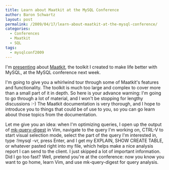 ```yaml
---
title: Learn about Maatkit at the MySQL Conference
author: Baron Schwartz
layout: post
permalink: /2009/04/17/learn-about-maatkit-at-the-mysql-conference/
categories:
  - Conferences
  - Maatkit
  - SQL
tags:
  - mysqlconf2009
---
```

I'm [presenting][1] about [Maatkit][2], the toolkit I created to make life better with MySQL, at the MySQL conference next week.

I'm going to give you a whirlwind tour through some of Maatkit's features and functionality. The toolkit is much too large and complex to cover more than a small part of it in depth. So here is your advance warning: I'm going to go through a lot of material, and I won't be stopping for lengthy discussions :-) The Maatkit documentation is very thorough, and I hope to introduce you to things that could be of use to you, so you can go learn about those topics from the documentation.

Let me give you an idea: when I'm optimizing queries, I open up the output of [mk-query-digest][3] in Vim, navigate to the query I'm working on, CTRL-V to start visual selection mode, select the part of the query I'm interested in, type :!mysql -vr, press Enter, and I get my EXPLAIN, SHOW CREATE TABLE, or whatever pasted right into my file, which helps make a nice analysis report I can send to the client. I just skipped a lot of important information. Did I go too fast? Well, pretend you're at the conference: now you know you want to go home, learn Vim, and use mk-query-digest for query analysis.

 [1]: http://www.mysqlconf.com/mysql2009/public/schedule/detail/5677
 [2]: http://www.maatkit.org/
 [3]: http://www.maatkit.org/doc/mk-query-digest.html
